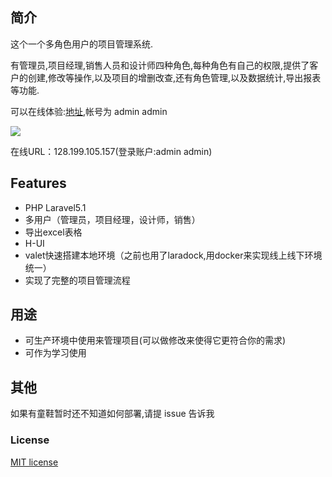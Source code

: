 ## 简介
这个一个多角色用户的项目管理系统.

有管理员,项目经理,销售人员和设计师四种角色,每种角色有自己的权限,提供了客户的创建,修改等操作,以及项目的增删改查,还有角色管理,以及数据统计,导出报表等功能.

可以在线体验:[地址](http://128.199.105.157),帐号为 admin admin

![](http://i2.buimg.com/4851/58a819af65fc4bf7.png)

在线URL：128.199.105.157(登录账户:admin admin)

##  Features

- PHP Laravel5.1
- 多用户（管理员，项目经理，设计师，销售）
- 导出excel表格
- H-UI
- valet快速搭建本地环境（之前也用了laradock,用docker来实现线上线下环境统一）
- 实现了完整的项目管理流程

## 用途

- 可生产环境中使用来管理项目(可以做修改来使得它更符合你的需求)
- 可作为学习使用

## 其他
如果有童鞋暂时还不知道如何部署,请提 issue 告诉我

### License
 [MIT license](http://opensource.org/licenses/MIT)
